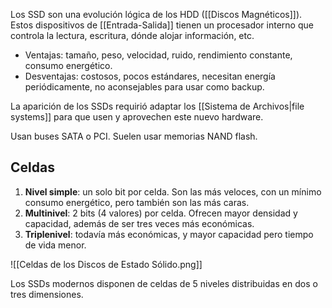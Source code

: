 Los SSD son una evolución lógica de los HDD ([[Discos Magnéticos]]). Estos dispositivos de [[Entrada-Salida]] tienen un procesador interno que controla la lectura, escritura, dónde alojar información, etc.

- Ventajas: tamaño, peso, velocidad, ruido, rendimiento constante, consumo energético.
- Desventajas: costosos, pocos estándares, necesitan energía periódicamente, no aconsejables para usar como backup.

La aparición de los SSDs requirió adaptar los [[Sistema de Archivos|file systems]] para que usen y aprovechen este nuevo hardware.

Usan buses SATA o PCI. Suelen usar memorias NAND flash.

## Celdas

1. **Nivel simple**: un solo bit por celda. Son las más veloces, con un mínimo consumo energético, pero también son las más caras.
2. **Multinivel**: 2 bits (4 valores) por celda. Ofrecen mayor densidad y capacidad, además de ser tres veces más económicas.
3. **Triplenivel**: todavía más económicas, y mayor capacidad pero tiempo de vida menor.

![[Celdas de los Discos de Estado Sólido.png]]

Los SSDs modernos disponen de celdas de 5 niveles distribuidas en dos o tres dimensiones.
